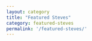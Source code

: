 ```yaml
---
layout: category
title: "Featured Steves"
category: featured-steves
permalink: '/featured-steves/'
---
```

